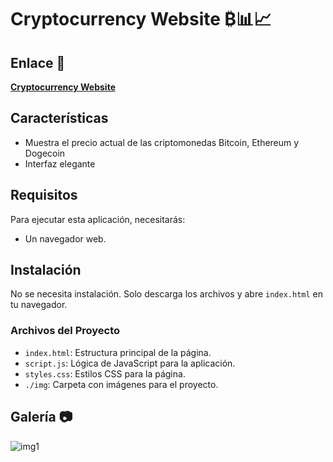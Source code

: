 #  Cryptocurrency Website ₿📊📈
## Enlace 🔗
[**Cryptocurrency Website**](https://juanbautistamalina.github.io/cryptocurrency-website/)


## Características
- Muestra el precio actual de las criptomonedas Bitcoin, Ethereum y Dogecoin
- Interfaz elegante

## Requisitos

Para ejecutar esta aplicación, necesitarás:

- Un navegador web.

## Instalación

No se necesita instalación. Solo descarga los archivos y abre `index.html` en tu navegador.

### Archivos del Proyecto

- `index.html`: Estructura principal de la página.
- `script.js`: Lógica de JavaScript para la aplicación.
- `styles.css`: Estilos CSS para la página.
- `./img`: Carpeta con imágenes para el proyecto.


## Galería 📷
![img1](https://github.com/user-attachments/assets/019bd180-8a16-446b-a589-d46a9ec48830)